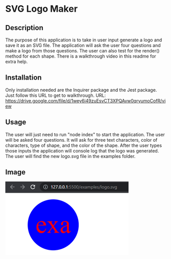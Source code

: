 # SVG Logo Maker

## Description

The purpose of this application is to take in user input generate a logo and save it as an SVG file. The application will ask the user four questions and make a logo from those questions. The user can also test for the render() method for each shape. There is a walkthrough video in this readme for extra help.

## Installation

Only installation needed are the Inquirer package and the Jest package. Just follow this URL to get to walkthrough.
URL: https://drive.google.com/file/d/1wey6i49zuEsvCT3XPQAvw0qryumoCofR/view

## Usage

The user will just need to run "node index" to start the application. The user will be asked four questions. It will ask for three text characters, color of characters, type of shape, and the color of the shape. After the user types those inputs the application will console log that the logo was generated. The user will find the new logo.svg file in the examples folder.

## Image

![logo.svg](./images/logo.PNG)

